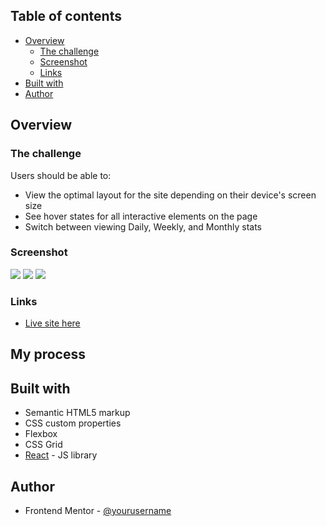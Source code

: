 
## Table of contents
- [Overview](#overview)
  - [The challenge](#the-challenge)
  - [Screenshot](#screenshot)
  - [Links](#links)
- [Built with](#built-with)
- [Author](#author)

## Overview
### The challenge
Users should be able to:
- View the optimal layout for the site depending on their device's screen size
- See hover states for all interactive elements on the page
- Switch between viewing Daily, Weekly, and Monthly stats
### Screenshot
![](./public/screenshot1.png)
![](./public/screenshot2.png)
![](./public/screenshot3.png)
### Links
- [Live site here](https://anne-mfl.github.io/time-tracking-dashboard)
## My process
## Built with
- Semantic HTML5 markup
- CSS custom properties
- Flexbox
- CSS Grid
- [React](https://reactjs.org/) - JS library
## Author
- Frontend Mentor - [@yourusername](https://www.frontendmentor.io/profile/anne-mfl)
